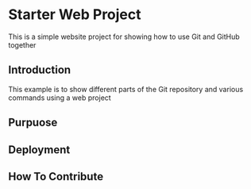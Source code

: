 # Starter Web Project

This is a simple website project for showing how to use Git and GitHub together

## Introduction

This example is to show different parts of the Git repository and various commands using a web project

## Purpuose

## Deployment

## How To Contribute
